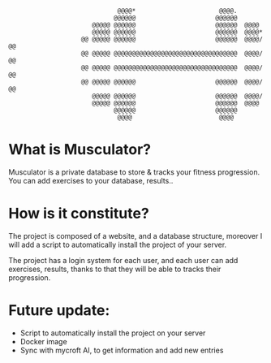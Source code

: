                                   @@@@*                       @@@@.                                 
                                 @@@@@@                      @@@@@@                                 
                           @@@@@ @@@@@@                      @@@@@@  @@@@                           
                           @@@@@ @@@@@@                      @@@@@@  @@@@*                          
                        @@ @@@@@ @@@@@@                      @@@@@@  @@@@/ @@                       
                        @@ @@@@@ @@@@@@@@@@@@@@@@@@@@@@@@@@@@@@@@@@  @@@@/ @@                       
                        @@ @@@@@ @@@@@@@@@@@@@@@@@@@@@@@@@@@@@@@@@@  @@@@/ @@                       
                        @@ @@@@@ @@@@@@                      @@@@@@  @@@@/ @@                       
                           @@@@@ @@@@@@                      @@@@@@  @@@@/                          
                           @@@@@ @@@@@@                      @@@@@@  @@@@                           
                                 @@@@@@                      @@@@@@                                 
                                  @@@@                        @@@@                             
# What is Musculator?

Musculator is a private database to store & tracks your fitness progression. You can add exercises to your database, results..

# How is it constitute?

The project is composed of a website, and a database structure, moreover I will add a script to automatically install the project of your server.

The project has a login system for each user, and each user can add exercises, results, thanks to that they will be able to tracks their progression.

# Future update:

- Script to automatically install the project on your server
- Docker image
- Sync with mycroft AI, to get information and add new entries
